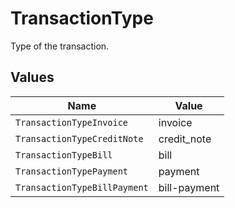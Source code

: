 # TransactionType

Type of the transaction.


## Values

| Name                         | Value                        |
| ---------------------------- | ---------------------------- |
| `TransactionTypeInvoice`     | invoice                      |
| `TransactionTypeCreditNote`  | credit_note                  |
| `TransactionTypeBill`        | bill                         |
| `TransactionTypePayment`     | payment                      |
| `TransactionTypeBillPayment` | bill-payment                 |